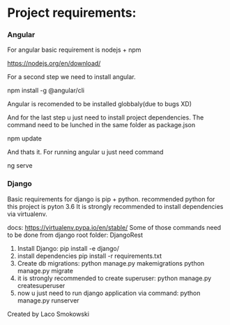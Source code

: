 # Project requirements:

### Angular
For angular basic requirement is nodejs + npm

https://nodejs.org/en/download/

For a second step we need to install angular.

npm install -g @angular/cli

Angular is recomended to be installed globbaly(due to bugs XD)

And for the last step u just need to install project dependencies.
The command need to be lunched in the same folder as package.json

npm update

And thats it. For running angular u just need command

ng serve

### Django

Basic requirements for django is pip + python. recommended python for this project is pyton 3.6
It is strongly recommended to install dependencies via virtualenv.

docs: https://virtualenv.pypa.io/en/stable/
Some of those commands need to be done from django root folder: DjangoRest
1. Install Django: pip install -e django/
2. install dependencies pip install -r requirements.txt
3. Create db migrations: python manage.py makemigrations
                         python manage.py migrate
4. it is strongly recommended to create superuser: python manage.py createsuperuser
5. now u just need to run django application via command: python manage.py runserver


Created by Laco Smokowski
